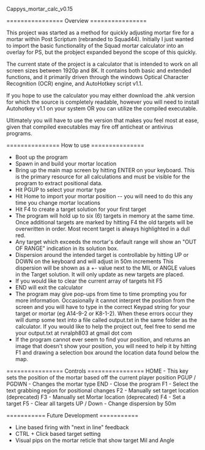 Cappys_mortar_calc_v0.15

================ Overview ================

This project was started as a method for quickly adjusting mortar fire for a mortar within Post Scriptum (rebranded to Squad44). 
Initially I just wanted to import the basic functionality of the Squad mortar calculator into an overlay for PS, but the probject
expanded beyond the scope of this quickly.

The current state of the project is a calculator that is intended to work on all screen sizes between 1920p and 8K. 
It contains both basic and extended functions, and it primarily driven through the windows Optical Character Recognition (OCR)
engine, and AutoHotkey script v1.1.

If you hope to use the calculator you may either download the .ahk version for which the source is completely readable,
however you will need to install Autohotkey v1.1 on your system OR you can utilize the compiled executable. 

Ultimately you will have to use the version that makes you feel most at ease, given that compiled executables may fire off 
anticheat or antivirus programs.

=============== How to use ===============
- Boot up the program
- Spawn in and build your mortar location
- Bring up the main map screen by hitting ENTER on your keyboard. This is the primary resource for all calculations and must be
  visible for the program to extract positional data.
- Hit PGUP to select your mortar type
- Hit Home to import your mortar position -- you will need to do this any time you change mortar locations
- Hit F4 to create a target solution for your first target
- The program will hold up to six (6) targets in memory at the same time. Once additional targets are marked by hitting F4 the
  old targets will be overwritten in order. Most recent target is always highlighted in a dull red.
- Any target which exceeds the mortar's default range will show an "OUT OF RANGE" indication in its solution box.
- Dispersion around the intended target is controllable by hitting UP or DOWN on the keyboard and will adjust in 50m increments
  This dispersion will be shown as a +- value next to the MIL or ANGLE values in the Target solution. It will only update as new
  targets are placed.
- If you would like to clear the current array of targets hit F5
- END will exit the calculator
- The program may give pop-ups from time to time prompting you for more information. Occasionally it cannot interpret the position
  from the screen and you will have to type in the correct Keypad string for your target or mortar (eg A14-9-2 or K8-1-2).
  When these errors occur they will dump some text into a file called output.txt in the same folder as the calculator. If you would like
  to help the project out, feel free to send me your output.txt at rvralph803 at gmail dot com
- If the program cannot ever seem to find your position, and returns an image that doesn't show your position, you will need to help it
  by hitting F1 and drawing a selection box around the location data found below the map.

================ Controls ================
HOME         - This key sets the position of the mortar based off the current player position
PGUP / PGDWN - Changes the mortar type
END          - Close the program
F1           - Select the text grabbing region for positional changes
F2           - Manually set target location (deprecated)
F3           - Manually set Mortar location (deprecated)
F4           - Set a target
F5           - Clear all targets
UP / Down    - Change dispersion by 50m


=========== Future Development ===========

- Line based firing with "next in line" feedback
- CTRL + Click based target setting
- Visual pips on the mortar reticle that show target Mil and Angle
